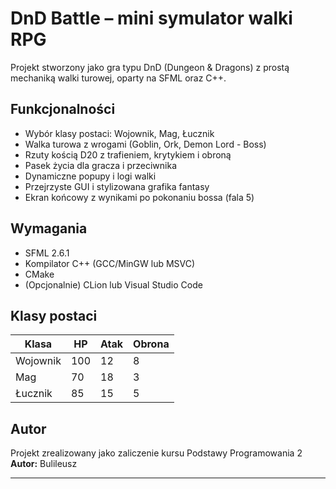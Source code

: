 # DnD Battle – mini symulator walki RPG

Projekt stworzony jako gra typu DnD (Dungeon & Dragons) z prostą mechaniką walki turowej, oparty na SFML oraz C++.

## Funkcjonalności

- Wybór klasy postaci: Wojownik, Mag, Łucznik
- Walka turowa z wrogami (Goblin, Ork, Demon Lord - Boss)
- Rzuty kością D20 z trafieniem, krytykiem i obroną
- Pasek życia dla gracza i przeciwnika
- Dynamiczne popupy i logi walki
- Przejrzyste GUI i stylizowana grafika fantasy
- Ekran końcowy z wynikami po pokonaniu bossa (fala 5)

## Wymagania

- SFML 2.6.1
- Kompilator C++ (GCC/MinGW lub MSVC)
- CMake
- (Opcjonalnie) CLion lub Visual Studio Code

## Klasy postaci

| Klasa     | HP   | Atak | Obrona |
|-----------|------|------|--------|
| Wojownik  | 100  | 12   | 8      |
| Mag       | 70   | 18   | 3      |
| Łucznik   | 85   | 15   | 5      |


## Autor

Projekt zrealizowany jako zaliczenie kursu Podstawy Programowania 2  
**Autor:** Bulileusz

---

